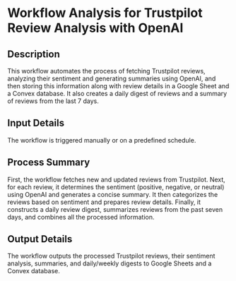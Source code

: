 # Workflow Analysis for Trustpilot Review Analysis with OpenAI

## Description
This workflow automates the process of fetching Trustpilot reviews, analyzing their sentiment and generating summaries using OpenAI, and then storing this information along with review details in a Google Sheet and a Convex database. It also creates a daily digest of reviews and a summary of reviews from the last 7 days.

## Input Details
The workflow is triggered manually or on a predefined schedule.

## Process Summary
First, the workflow fetches new and updated reviews from Trustpilot. Next, for each review, it determines the sentiment (positive, negative, or neutral) using OpenAI and generates a concise summary. It then categorizes the reviews based on sentiment and prepares review details. Finally, it constructs a daily review digest, summarizes reviews from the past seven days, and combines all the processed information.

## Output Details
The workflow outputs the processed Trustpilot reviews, their sentiment analysis, summaries, and daily/weekly digests to Google Sheets and a Convex database.
